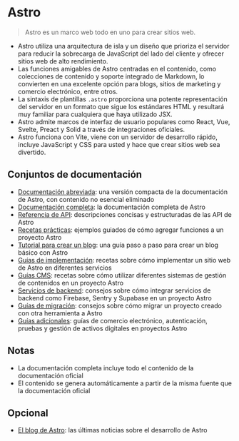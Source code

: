 # Astro

> Astro es un marco web todo en uno para crear sitios web.

- Astro utiliza una arquitectura de isla y un diseño que prioriza el servidor para reducir la sobrecarga de JavaScript del lado del cliente y ofrecer sitios web de alto rendimiento.
- Las funciones amigables de Astro centradas en el contenido, como colecciones de contenido y soporte integrado de Markdown, lo convierten en una excelente opción para blogs, sitios de marketing y comercio electrónico, entre otros.
- La sintaxis de plantillas `.astro` proporciona una potente representación del servidor en un formato que sigue los estándares HTML y resultará muy familiar para cualquiera que haya utilizado JSX.
- Astro admite marcos de interfaz de usuario populares como React, Vue, Svelte, Preact y Solid a través de integraciones oficiales.
- Astro funciona con Vite, viene con un servidor de desarrollo rápido, incluye JavaScript y CSS para usted y hace que crear sitios web sea divertido.

## Conjuntos de documentación

- [Documentación abreviada](https://docs.astro.build/llms-small.txt): una versión compacta de la documentación de Astro, con contenido no esencial eliminado
- [Documentación completa](https://docs.astro.build/llms-full.txt): la documentación completa de Astro
- [Referencia de API](https://docs.astro.build/_llms-txt/api-reference.txt): descripciones concisas y estructuradas de las API de Astro
- [Recetas prácticas](https://docs.astro.build/_llms-txt/how-to-recipes.txt): ejemplos guiados de cómo agregar funciones a un proyecto Astro
- [Tutorial para crear un blog](https://docs.astro.build/_llms-txt/build-a-blog-tutorial.txt): una guía paso a paso para crear un blog básico con Astro
- [Guías de implementación](https://docs.astro.build/_llms-txt/deployment-guides.txt): recetas sobre cómo implementar un sitio web de Astro en diferentes servicios
- [Guías CMS](https://docs.astro.build/_llms-txt/cms-guides.txt): recetas sobre cómo utilizar diferentes sistemas de gestión de contenidos en un proyecto Astro
- [Servicios de backend](https://docs.astro.build/_llms-txt/backend-services.txt): consejos sobre cómo integrar servicios de backend como Firebase, Sentry y Supabase en un proyecto Astro
- [Guías de migración](https://docs.astro.build/_llms-txt/migration-guides.txt): consejos sobre cómo migrar un proyecto creado con otra herramienta a Astro
- [Guías adicionales](https://docs.astro.build/_llms-txt/additional-guides.txt): guías de comercio electrónico, autenticación, pruebas y gestión de activos digitales en proyectos Astro

## Notas

- La documentación completa incluye todo el contenido de la documentación oficial
- El contenido se genera automáticamente a partir de la misma fuente que la documentación oficial

## Opcional

- [El blog de Astro](https://astro.build/blog/): las últimas noticias sobre el desarrollo de Astro
